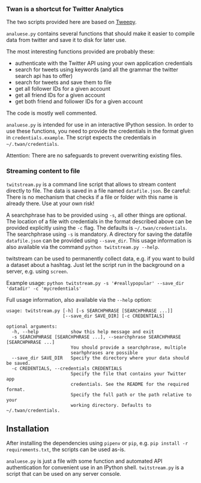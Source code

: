 

### Twan is a shortcut for Twitter Analytics

The two scripts provided here are based on [Tweepy](https://tweepy.readthedocs.io). 

`analuese.py` contains several functions that should make it easier to compile data from twitter and save it to disk for later use.

The most interesting functions provided are probably these:

- authenticate with the Twitter API using your own application credentials
- search for tweets using keywords (and all the grammar the twitter search api has to offer)
- search for tweets and save them to file
- get all follower IDs for a given account
- get all friend IDs for a given account
- get both friend and follower IDs for a given account

The code is mostly well commented.

`analuese.py` is intended for use in an interactive IPython session. In order to use these functions, you need to provide the credentials in the format given in `credentials.example`. The script expects the credentials in `~/.twan/credentials`. 

Attention: There are no safeguards to prevent overwriting existing files. 


### Streaming content to file

`twitstream.py` is a command line script that allows to stream content directly to file. The data is saved in a file named `datafile.json`. Be careful: There is no mechanism that checks if a file or folder with this name is already there. Use at your own risk! 

A searchphrase has to be provided using `-s`, all other things are optional.
The location of a file with credentials in the format described above can be provided explicitly using the `-c` flag. The defaults is `~/.twan/credentials`.
The searchphrase using `-s` is mandatory. A directory for saving the datafile `datafile.json` can be provided using `--save_dir`. This usage information is also available via the command `python twitstream.py --help`.

twitstream can be used to permanently collect data, e.g. if you want to build a dataset about a hashtag. Just let the script run in the background on a server, e.g. using `screen`. 

Example usage: `python twitstream.py -s '#reallypopular' --save_dir 'datadir' -c 'mycredentials'`

Full usage information, also available via the `--help` option:

~~~
usage: twitstream.py [-h] [-s SEARCHPHRASE [SEARCHPHRASE ...]]
                     [--save_dir SAVE_DIR] [-c CREDENTIALS]

optional arguments:
  -h, --help            show this help message and exit
  -s SEARCHPHRASE [SEARCHPHRASE ...], --searchphrase SEARCHPHRASE [SEARCHPHRASE ...]
                        You should provide a searchphrase, multiple
                        searhphrases are possible
  --save_dir SAVE_DIR   Specify the directory where your data should be saved.
  -c CREDENTIALS, --credentials CREDENTIALS
                        Specify the file that contains your Twitter app
                        credentials. See the README for the required format.
                        Specify the full path or the path relative to your
                        working directory. Defaults to ~/.twan/credentials.
~~~

## Installation

After installing the dependencies using `pipenv` or `pip`, e.g. `pip install -r requirements.txt`, the scripts can be used as-is.

`analuese.py` is just a file with some function and automated API authentication for convenient use in an IPython shell. `twitstream.py` is a script that can be used on any server console.


